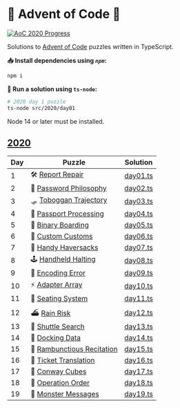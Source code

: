# 🎄 Advent of Code 🎄

[![AoC 2020 Progress](https://img.shields.io/badge/AoC%202020-19%2F25-dodgerblue?logo=typescript&logoWidth=10)](./src/2020/)

Solutions to [Advent of Code](https://adventofcode.com/) puzzles written in TypeScript.

 **📥 Install dependencies using *`npm`*:**

```bash
npm i
```

**🏃 Run a solution using `ts-node`:**

```bash
# 2020 day 1 puzzle
ts-node src/2020/day01
```

Node 14 or later must be installed.

## [2020](https://adventofcode.com/2020/)

| Day | Puzzle | Solution |
|-|-|-|
| 1 | 🛠️ [Report Repair](https://adventofcode.com/2020/day/1) | [day01.ts](./src/2020/day01.ts)|
| 2 | 🔑 [Password Philosophy](https://adventofcode.com/2020/day/2) | [day02.ts](./src/2020/day02.ts)|
| 3 | 🛷 [Toboggan Trajectory](https://adventofcode.com/2020/day/3) | [day03.ts](./src/2020/day03.ts)|
| 4 | 🛂 [Passport Processing](https://adventofcode.com/2020/day/4) | [day04.ts](./src/2020/day04.ts)|
| 5 | 🛫 [Binary Boarding](https://adventofcode.com/2020/day/5) | [day05.ts](./src/2020/day05.ts)|
| 6 | 🛃 [Custom Customs](https://adventofcode.com/2020/day/6) | [day06.ts](./src/2020/day06.ts)|
| 7 | 👜 [Handy Haversacks](https://adventofcode.com/2020/day/7) | [day07.ts](./src/2020/day07.ts)|
| 8 | 🕹️ [Handheld Halting](https://adventofcode.com/2020/day/8) | [day08.ts](./src/2020/day08.ts)|
| 9 | 🔢 [Encoding Error](https://adventofcode.com/2020/day/9) | [day09.ts](./src/2020/day09.ts)|
| 10 | ⚡ [Adapter Array](https://adventofcode.com/2020/day/10) | [day10.ts](./src/2020/day10.ts)|
| 11 | 💺 [Seating System](https://adventofcode.com/2020/day/11) | [day11.ts](./src/2020/day11.ts)|
| 12 | ⛴️ [Rain Risk](https://adventofcode.com/2020/day/12) | [day12.ts](./src/2020/day12.ts)|
| 13 | 🚌 [Shuttle Search](https://adventofcode.com/2020/day/13) | [day13.ts](./src/2020/day13.ts)|
| 14 | 💾 [Docking Data](https://adventofcode.com/2020/day/14) | [day14.ts](./src/2020/day14.ts)|
| 15 | 🧝 [Rambunctious Recitation](https://adventofcode.com/2020/day/15) | [day15.ts](./src/2020/day15.ts)|
| 16 | 🎫 [Ticket Translation](https://adventofcode.com/2020/day/16) | [day16.ts](./src/2020/day16.ts)|
| 17 | 🧊 [Conway Cubes](https://adventofcode.com/2020/day/17) | [day17.ts](./src/2020/day17.ts)|
| 18 | 🧮 [Operation Order](https://adventofcode.com/2020/day/18) | [day18.ts](./src/2020/day18.ts)|
| 19 | 👹 [Monster Messages](https://adventofcode.com/2020/day/19) | [day19.ts](./src/2020/day19.ts)|

